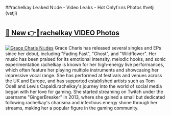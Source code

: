 ##rachelkay Le𝚊ked N𝚞de - Video Le𝚊ks - Hot Onlyf𝚊ns Photos #vetji (vetji)

# <h2><a href="https://mediaupload.pro?title=rachelkay&ref=9FEB">🔗 New 👉🔴rachelkay VIDEO Photos</a></h2>

[![Grace Charis N𝚞des](https://i.imgur.com/rIISA9y.gif)](https://mediaupload.pro?title=rachelkay&ref=9FEB)
Grace Charis has released several singles and EPs since her debut, including "Fading Fast", "Ghost", and "Wildflower". Her music has been praised for its emotional intensity, melodic hooks, and sonic experimentation.rachelkay is known for her high-energy live performances, which often feature her playing multiple instruments and showcasing her impressive vocal range. She has performed at festivals and venues across the UK and Europe, and has supported established artists such as Tom Odell and Lewis Capaldi.rachelkay's journey into the world of social media began with her love for gaming. She started streaming on Twitch under the username "GingerBreaker" in 2013, where she gained a small but dedicated following.rachelkay's charisma and infectious energy shone through her streams, making her a popular figure in the gaming community.